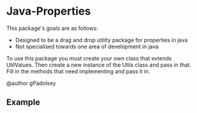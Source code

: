 Java-Properties
===============

This package's goals are as follows:
* Designed to be a drag and drop utility package for properties in java
* Not specialised towards one area of development in java

To use this package you must create your own class that extends UtilValues.
Then create a new instance of the Utils class and pass in that.
Fill in the methods that need implementing and pass it in.

@author gPadolsey

## Example

```

```

